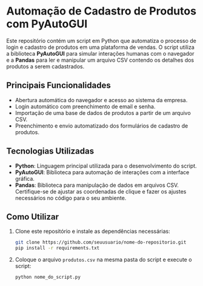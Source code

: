 
# Automação de Cadastro de Produtos com PyAutoGUI

Este repositório contém um script em Python que automatiza o processo de login e cadastro de produtos em uma plataforma de vendas. O script utiliza a biblioteca **PyAutoGUI** para simular interações humanas com o navegador e a **Pandas** para ler e manipular um arquivo CSV contendo os detalhes dos produtos a serem cadastrados.

## Principais Funcionalidades

- Abertura automática do navegador e acesso ao sistema da empresa.
- Login automático com preenchimento de email e senha.
- Importação de uma base de dados de produtos a partir de um arquivo CSV.
- Preenchimento e envio automatizado dos formulários de cadastro de produtos.

## Tecnologias Utilizadas

- **Python**: Linguagem principal utilizada para o desenvolvimento do script.
- **PyAutoGUI**: Biblioteca para automação de interações com a interface gráfica.
- **Pandas**: Biblioteca para manipulação de dados em arquivos CSV.
Certifique-se de ajustar as coordenadas de clique e fazer os ajustes necessários no código para o seu ambiente.

## Como Utilizar

1. Clone este repositório e instale as dependências necessárias:
   ```bash
   git clone https://github.com/seuusuario/nome-do-repositorio.git
   pip install -r requirements.txt
   ```

2. Coloque o arquivo `produtos.csv` na mesma pasta do script e execute o script:
   ```bash
   python nome_do_script.py
   ```

